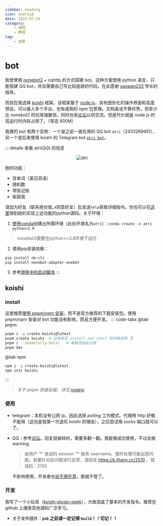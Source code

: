 ```yaml
---
sidebar: heading
icon: android
date: 2023-07-24
category:
    - 编程
    - 教程
tag:
    - 成果
---
```


# bot
我曾使用 [nonebot2](https://nonebot.dev/) + cqhttp 的方式搭建 bot。这种方案使用 python 语言，只能搭建 QQ bot，并且需要自己写比较底层的代码。在此感谢 [yaowan233](https://github.com/yaowan233) 学长的指导。

而现在我选择 [koishi](https://koishi.chat/zh-CN/) 框架。该框架基于 [node.js](./nodejs.md)，具有图形化的操作界面和高度预设，可以接入多个平台，也有成熟的 npm 包管理。文档虽说不算优秀，但至少比 nonebot2 的垃圾强数倍。同时也有[论坛](https://forum.koishi.xyz/)以供交流。但是代价就是 node.js 的高运行时内存占用了。（常态 600M）

我建的 bot 有两个实例：一个是之前一直在用的 QQ bot `atri`（2433269451），另一个是后来使用 koishi 的 Telegram bot [`atri bot`](https://t.me/atri_absx_bot)。

::: details 查看 atri(QQ) 的信息
<div style="text-align: center;" class="image40">
<img alt="atri" src="https://cdn.staticaly.com/gh/lxl66566/lxl66566.github.io/images/farraginous/atri/atri.jpg"/>
</div>

她的功能：
* 背单词（英日双语）
* 随机数
* 带饭记账
* 偷窥我

请加为好友（联系绝对值_x同意好友）后发送`help`获取详细指令。你也可以在[这里](https://github.com/lxl66566/primary-atri-bot-plugins)得到她的实现上述功能的python源码。关于环境：
1. [使用conda](../coding/python.md#创建环境)创建出所需环境（此处环境名为`atri`）：`conda create -n atri python=3.9`
> nonebot2需要在python>=3.8环境下运行
2. 使用pip安装依赖：
```sh
pip install nb-cli
pip install nonebot-adapter-onebot
```
3. 参考[随笔中的启动脚本](../essay.md#_20220506)
:::
## koishi
### install
这里推荐[使用 pnpm/npm 安装](https://koishi.chat/zh-CN/manual/starter/boilerplate.html)，而不是官方推荐的下载安装包。使用 pnpm/npm 安装对 bot 功能没有影响，而且方便开发。
::: code-tabs
@tab pnpm
```sh
pnpm i -g create-koishi@latest
pnpm create koishi  # 选择是否 install and start 的时候选择 否
pnpm i --shamefully-hoist   # 需要添加此后缀
pnpm dev
```
@tab npm
```sh
npm i -g create-koishi@latest
npm init koishi
```
:::
> *关于 pnpm 安装后缀，详见 [nodejs](./nodejs.md#神秘报错)*
### 使用
* telegram：本机没有公网 ip，因此选择 *polling* 工作模式。代理用 http 好像不能用（这也是我第一次退坑 koishi 的理由），之后尝试用 socks 端口就可以了。
* QQ：参考[论坛](https://forum.koishi.xyz/t/topic/2502)。回复挺破碎的，需要多翻一翻。我能够成功使用，不过会报 warning:
    > 由用户 '\*' 发送的 session '\*' 缺失 username。插件处理可能出现问题。若要针对此问题进行反馈，请前往 https://k.ilharp.cc/2510 。错误码：2130

    不影响使用，开发者也[说不用在意](https://forum.koishi.xyz/t/topic/2510/154)，那就不管了。
### 开发
我写了一个小玩具（[koishi-plugin-peek](https://github.com/lxl66566/koishi-plugin-peek)），大致涵盖了基本的开发指令。推荐在 github 上搜索其他源码广泛学习。

* 关于发布插件：**`pub` 之前请一定记得 `build`！！切记！！**